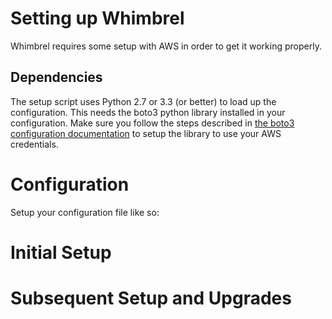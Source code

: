 # Setting up Whimbrel

Whimbrel requires some setup with AWS in order to get it working properly.

## Dependencies

The setup script uses Python 2.7 or 3.3 (or better) to load up the configuration.
This needs the boto3 python library installed in your configuration.  Make sure
you follow the steps described in
[the boto3 configuration documentation](https://boto3.readthedocs.org/en/latest/guide/quickstart.html#configuration)
to setup the library to use your AWS credentials.


# Configuration

Setup your configuration file like so:


# Initial Setup


# Subsequent Setup and Upgrades

